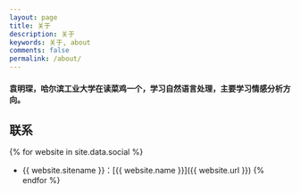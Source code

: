 ```yaml
---
layout: page
title: 关于
description: 关于
keywords: 关于, about
comments: false
permalink: /about/
---
```

#### 袁明琛，哈尔滨工业大学在读菜鸡一个，学习自然语言处理，主要学习情感分析方向。

## 联系

{% for website in site.data.social %}
* {{ website.sitename }}：[{{ website.name }}]({{ website.url }})
{% endfor %}
